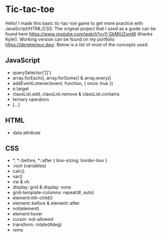 # Tic-tac-toe
Hello! I made this basic tic-tac-toe game to get more practice with JavaScript/HTML/CSS. The original project that I used as a guide can be found here https://www.youtube.com/watch?v=Y-GkMjUZsmM (thanks Kyle!). Working version can be found on my portfolio https://derekprieur.dev/. Below is a list of most of the concepts used:
## JavaScript
  - querySelector('[]')
  - array.forEach(), array.forSome() & array.every()
  - addEventListener(event, function, { once: true })
  - e.target
  - classList.add, classList.remove & classList.contains
  - ternary operators
  - [...]
  
## HTML
  - data attribute

## CSS
  - *, *::before, *::after { box-sizing: border-box }
  - :root {variables}
  - calc()
  - var()
  - vw & vh
  - display: grid & display: none
  - grid-template-columns: repeat(#, auto)
  - element:nth-child()
  - element::before & element::after
  - not(element)
  - element:hover
  - cursor: not-allowed
  - transform: rotate(#deg)
  - rems
